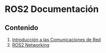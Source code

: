 # ROS2 Documentación

## Contenido

1. [Introducción a las Comunicaciones de Red](./docs/Networking/1_Intro_networking.md)
2. [ROS2 Networking](./docs/Networking/2_ROS2_Networking.md)

